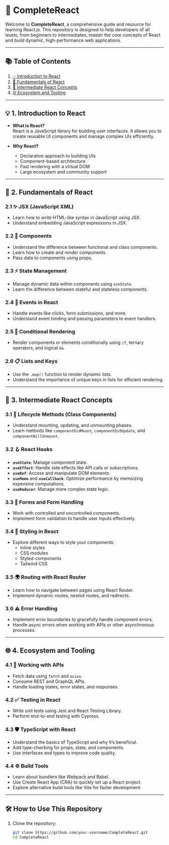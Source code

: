 # 🎉 CompleteReact  

Welcome to **CompleteReact**, a comprehensive guide and resource for learning React.js. This repository is designed to help developers of all levels, from beginners to intermediates, master the core concepts of React and build dynamic, high-performance web applications.

---

## 📚 Table of Contents  
1. [💡 Introduction to React](#1-introduction-to-react)  
2. [🔑 Fundamentals of React](#2-fundamentals-of-react)  
3. [🚀 Intermediate React Concepts](#3-intermediate-react-concepts)  
4. [🌐 Ecosystem and Tooling](#4-ecosystem-and-tooling)  

---

## 💡 1. Introduction to React  
- **What is React?**  
  React is a JavaScript library for building user interfaces. It allows you to create reusable UI components and manage complex UIs efficiently.  

- **Why React?**  
  - Declarative approach to building UIs  
  - Component-based architecture  
  - Fast rendering with a virtual DOM  
  - Large ecosystem and community support  

---

## 🔑 2. Fundamentals of React  

### 2.1 ✨ JSX (JavaScript XML)  
- Learn how to write HTML-like syntax in JavaScript using JSX.  
- Understand embedding JavaScript expressions in JSX.  

### 2.2 🧩 Components  
- Understand the difference between functional and class components.  
- Learn how to create and render components.  
- Pass data to components using props.  

### 2.3 ⚡ State Management  
- Manage dynamic data within components using `useState`.  
- Learn the difference between stateful and stateless components.  

### 2.4 🎯 Events in React  
- Handle events like clicks, form submissions, and more.  
- Understand event binding and passing parameters to event handlers.  

### 2.5 🔀 Conditional Rendering  
- Render components or elements conditionally using `if`, ternary operators, and logical `&&`.  

### 2.6 📋 Lists and Keys  
- Use the `.map()` function to render dynamic lists.  
- Understand the importance of unique keys in lists for efficient rendering.  

---

## 🚀 3. Intermediate React Concepts  

### 3.1 📆 Lifecycle Methods (Class Components)  
- Understand mounting, updating, and unmounting phases.  
- Learn methods like `componentDidMount`, `componentDidUpdate`, and `componentWillUnmount`.  

### 3.2 🪝 React Hooks  
- **`useState`**: Manage component state.  
- **`useEffect`**: Handle side effects like API calls or subscriptions.  
- **`useRef`**: Access and manipulate DOM elements.  
- **`useMemo`** and **`useCallback`**: Optimize performance by memoizing expensive computations.  
- **`useReducer`**: Manage more complex state logic.  

### 3.3 📝 Forms and Form Handling  
- Work with controlled and uncontrolled components.  
- Implement form validation to handle user inputs effectively.  

### 3.4 🎨 Styling in React  
- Explore different ways to style your components:  
  - Inline styles  
  - CSS modules  
  - Styled-components  
  - Tailwind CSS  

### 3.5 🌍 Routing with React Router  
- Learn how to navigate between pages using React Router.  
- Implement dynamic routes, nested routes, and redirects.  

### 3.6 ⚠️ Error Handling  
- Implement error boundaries to gracefully handle component errors.  
- Handle async errors when working with APIs or other asynchronous processes.  

---

## 🌐 4. Ecosystem and Tooling  

### 4.1 🔗 Working with APIs  
- Fetch data using `fetch` and `axios`.  
- Consume REST and GraphQL APIs.  
- Handle loading states, error states, and responses.  

### 4.2 ✅ Testing in React  
- Write unit tests using Jest and React Testing Library.  
- Perform end-to-end testing with Cypress.  

### 4.3 🛡️ TypeScript with React  
- Understand the basics of TypeScript and why it’s beneficial.  
- Add type-checking for props, state, and components.  
- Use interfaces and types to improve code quality.  

### 4.4 ⚙️ Build Tools  
- Learn about bundlers like Webpack and Babel.  
- Use Create React App (CRA) to quickly set up a React project.  
- Explore alternative build tools like Vite for faster development.  

---

## 🛠️ How to Use This Repository  

1. Clone the repository:  
   ```bash
   git clone https://github.com/your-username/CompleteReact.git
   cd CompleteReact
